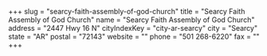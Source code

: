 +++
slug = "searcy-faith-assembly-of-god-church"
title = "Searcy Faith Assembly of God Church"
name = "Searcy Faith Assembly of God Church"
address = "2447 Hwy 16 N"
cityIndexKey = "city-ar-searcy"
city = "Searcy"
state = "AR"
postal = "72143"
website = ""
phone = "501 268-6220"
fax = ""
+++
